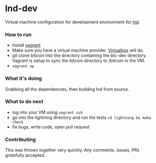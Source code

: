 # lnd-dev

Virtual machine configuration for development environment for [lnd](https://github.com/lightningnetwork/lnd).

### How to run

- Install [vagrant](http://www.vagrantup.com/downloads)
- Make sure you have a virtual machine provider. [Virtualbox](https://www.virtualbox.org/wiki/Downloads) will do.
- git clone bitcoin into the directory containing the btc-dev directory. Vagrant is setup to sync the bitcoin directory to /bitcoin in the VM.
- `vagrant up`

### What it's doing

Grabbing all the dependencies, then building lnd from source.

### What to do next

- log into your VM using `vagrant ssh`
- go into the lightning directory and run the tests `cd lightning && make check`
- fix bugs, write code, open pull request

### Contributing

This was thrown together very quickly. Any comments, issues, PRs gratefully accepted.